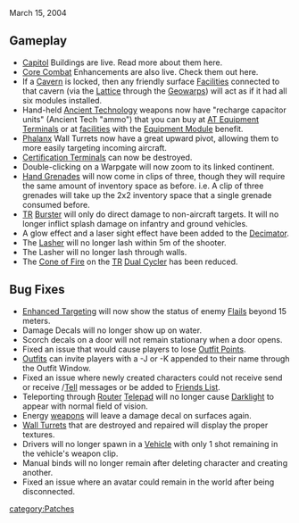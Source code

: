 March 15, 2004

## Gameplay

- [Capitol](/Capitol "wikilink") Buildings are live. Read more about
  them here.
- [Core Combat](/Core_Combat "wikilink") Enhancements are also live.
  Check them out here.
- If a [Cavern](/Cavern "wikilink") is locked, then any friendly
  surface [Facilities](/Facilities "wikilink") connected to that cavern
  (via the [Lattice](/Lattice "wikilink") through the
  [Geowarps](/Geowarp "wikilink")) will act as if it had all six
  modules installed.
- Hand-held [Ancient Technology](/Ancient_Technology "wikilink")
  weapons now have "recharge capacitor units" (Ancient Tech "ammo")
  that you can buy at [AT Equipment
  Terminals](/Ancient_Equipment_Terminal "wikilink") or at
  [facilities](/facilities "wikilink") with the [Equipment
  Module](/Equipment_Module "wikilink") benefit.
- [Phalanx](/Phalanx "wikilink") Wall Turrets now have a great upward
  pivot, allowing them to more easily targeting incoming aircraft.
- [Certification Terminals](/Certification_Terminal "wikilink") can now
  be destroyed.
- Double-clicking on a Warpgate will now zoom to its linked continent.
- [Hand Grenades](/Hand_Grenade "wikilink") will now come in clips of
  three, though they will require the same amount of inventory space
  as before. i.e. A clip of three grenades will take up the 2x2
  inventory space that a single grenade consumed before.
- [TR](/TR "wikilink") [Burster](/Burster "wikilink") will only do
  direct damage to non-aircraft targets. It will no longer inflict
  splash damage on infantry and ground vehicles.
- A glow effect and a laser sight effect have been added to the
  [Decimator](/Decimator "wikilink").
- The [Lasher](/Lasher "wikilink") will no longer lash within 5m of the
  shooter.
- The Lasher will no longer lash through walls.
- The [Cone of Fire](/Cone_of_Fire "wikilink") on the
  [TR](/TR "wikilink") [Dual Cycler](/Dual_Cycler "wikilink") has been
  reduced.

## Bug Fixes

- [Enhanced Targeting](/Enhanced_Targeting "wikilink") will now show
  the status of enemy [Flails](/Flail "wikilink") beyond 15 meters.
- Damage Decals will no longer show up on water.
- Scorch decals on a door will not remain stationary when a door
  opens.
- Fixed an issue that would cause players to lose [Outfit
  Points](/Outfit_Points "wikilink").
- [Outfits](/Outfit "wikilink") can invite players with a -J or -K
  appended to their name through the Outfit Window.
- Fixed an issue where newly created characters could not receive send
  or receive /[Tell](/Tell "wikilink") messages or be added to [Friends
  List](/Friends_List "wikilink").
- Teleporting through [Router](/Router "wikilink")
  [Telepad](/Telepad "wikilink") will no longer cause
  [Darklight](/Darklight "wikilink") to appear with normal field of
  vision.
- Energy [weapons](/weapon "wikilink") will leave a damage decal on
  surfaces again.
- [Wall Turrets](/Phalanx "wikilink") that are destroyed and repaired
  will display the proper textures.
- Drivers will no longer spawn in a [Vehicle](/Vehicle "wikilink") with
  only 1 shot remaining in the vehicle's weapon clip.
- Manual binds will no longer remain after deleting character and
  creating another.
- Fixed an issue where an avatar could remain in the world after being
  disconnected.

[category:Patches](/category:Patches "wikilink")
